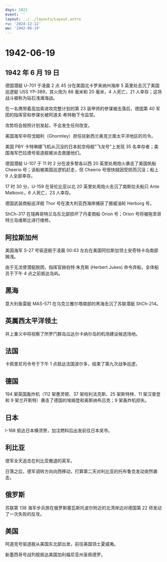 ```yaml
---
days: 1022
event: ''
layout: ../../layouts/Layout.astro
ru: '2024-12-12'
ww: '1942-06-19'
---
```


# 1942-06-19

## 1942 年 6 月 19 日

德国潜艇 U-701 于凌晨 2 点 45 分在美国北卡罗来纳州海岸 5
英里处击沉了美国巡逻艇 USS YP-389，其火炮为 88 毫米和 20 毫米，4
人死亡，21 人幸存；这场战斗被称为钻石浅滩海战。

在一名携带着高加索进攻完整计划的第 23 装甲师的参谋被击落后，德国第 40
军团的指挥官和参谋长被阿道夫·希特勒下令监禁。

攻势将会按照计划发起，不会发生任何改变。

美国海军中将戈姆利（Ghormley）担任驻新西兰奥克兰南太平洋地区的司令。

美国 PBY 卡特琳娜飞机从沉没的日本航空母舰"飞龙号"上发现 35
名幸存者；美国海军巴拉德号驱逐舰被派去救援他们。

德国潜艇 U-107 于 11 时 2 分在波多黎各以西 20 英里处用炮火袭击了美国帆船
Cheerio 号；该船被美国巡逻机赶走，但 Cheerio 号很快就因受损而沉没；船上
9 人全部幸存。

17 时 30 分，U-159 在哥伦比亚以北 20 英里处用炮火击沉了南斯拉夫船只 Ante
Matkovic，6 人死亡，23 人幸存。

德国武装商船巡洋舰 Thor 号在澳大利亚西海岸捕获了挪威油轮 Herborg 号。

ShCh-317 在瑞典哥特兰岛东北部损坏了丹麦商船 Orion 号；Orion
号将被拖至哥特兰岛维斯比进行维修。

## 阿拉斯加州

美国海军 S-27 号驱逐舰于凌晨 00:43
左右在美国阿拉斯加领土安奇特卡岛南部搁浅。

由于无法使潜艇脱困，指挥官赫伯特·朱克斯 (Herbert Jukes)
命令弃船，全体船员于下午 4 点之前抵达岛屿。

## 黑海

意大利鱼雷艇 MAS-571 在乌克兰雅尔塔南部的黑海击沉了苏联潜艇 ShCh-214。

## 英属西太平洋领土

井上重义中将视察了所罗门群岛瓜达尔卡纳尔岛的机场建设候选场地。

## 法国

卡佩里尼司令号于下午 1 点抵达法国波尔多，结束了第九次战争巡逻。

## 德国

194 架英国轰炸机（112 架惠灵顿、37 架哈利法克斯、25 架斯特林、11
架汉普登和 9 架兰开斯特）袭击了德国的埃姆登和奥斯纳布吕克；9
架轰炸机损失。

## 日本

I-168 抵达日本横须贺，加注燃料后出发前往日本吴市。

## 利比亚

德军全天追击在利比亚撤退的英军。

日落之后，德军调转方向向西移动，打算第二天对利比亚的托布鲁克发动突然袭击。

## 俄罗斯

苏联第 138 海军步兵旅在俄罗斯塞瓦斯托波尔附近的北湾岸边对德国第 22
师发动了一次失败的反攻。

## 美国

阿道克号驱逐舰从美国东北部出发，前往美国领土夏威夷。

新墨西哥号战列舰抵达美国加利福尼亚州圣佩德罗。